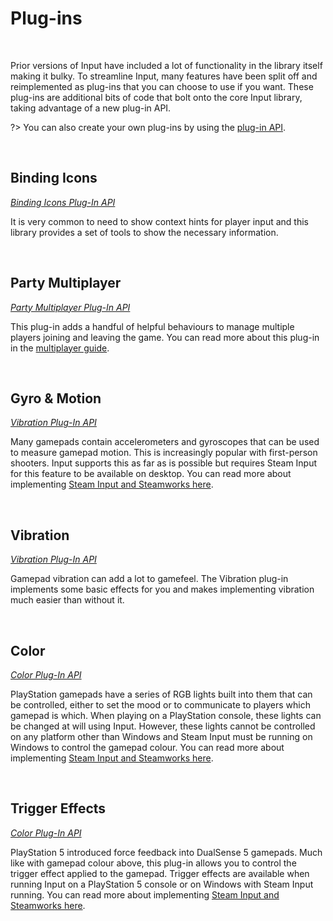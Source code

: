 # Plug-ins

&nbsp;

Prior versions of Input have included a lot of functionality in the library itself making it bulky. To streamline Input, many features have been split off and reimplemented as plug-ins that you can choose to use if you want. These plug-ins are additional bits of code that bolt onto the core Input library, taking advantage of a new plug-in API.

?> You can also create your own plug-ins by using the [plug-in API](Functions-(Plug-ins)).

&nbsp;

## Binding Icons

*[Binding Icons Plug-In API](Plug-in-Binding-Icons)*

It is very common to need to show context hints for player input and this library provides a set of tools to show the necessary information.

&nbsp;

## Party Multiplayer

*[Party Multiplayer Plug-In API](Plug-in-Party-Multiplayer)*

This plug-in adds a handful of helpful behaviours to manage multiple players joining and leaving the game. You can read more about this plug-in in the [multiplayer guide](Multiplayer-Guide).

&nbsp;

## Gyro & Motion

*[Vibration Plug-In API](Plug-in-Gyro-Motion)*

Many gamepads contain accelerometers and gyroscopes that can be used to measure gamepad motion. This is increasingly popular with first-person shooters. Input supports this as far as is possible but requires Steam Input for this feature to be available on desktop. You can read more about implementing [Steam Input and Steamworks here](Steamworks).

&nbsp;

## Vibration

*[Vibration Plug-In API](Plug-in-Vibration)*

Gamepad vibration can add a lot to gamefeel. The Vibration plug-in implements some basic effects for you and makes implementing vibration much easier than without it.

&nbsp;

## Color

*[Color Plug-In API](Plug-in-Color)*

PlayStation gamepads have a series of RGB lights built into them that can be controlled, either to set the mood or to communicate to players which gamepad is which. When playing on a PlayStation console, these lights can be changed at will using Input. However, these lights cannot be controlled on any platform other than Windows and Steam Input must be running on Windows to control the gamepad colour. You can read more about implementing [Steam Input and Steamworks here](Steamworks).

&nbsp;

## Trigger Effects

*[Color Plug-In API](Plug-in-Trigger-Effects)*

PlayStation 5 introduced force feedback into DualSense 5 gamepads. Much like with gamepad colour above, this plug-in allows you to control the trigger effect applied to the gamepad. Trigger effects are available when running Input on a PlayStation 5 console or on Windows with Steam Input running. You can read more about implementing [Steam Input and Steamworks here](Steamworks).